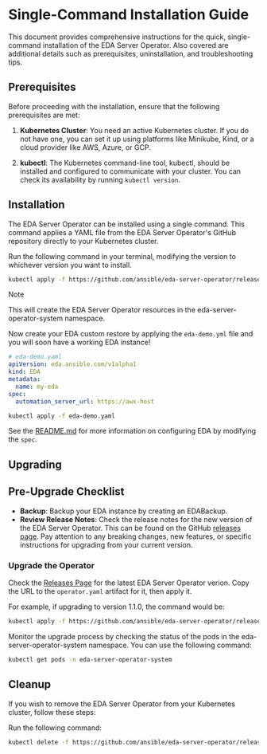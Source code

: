 # Single-Command Installation Guide

This document provides comprehensive instructions for the quick, single-command installation of the EDA Server Operator. Also covered are additional details such as prerequisites, uninstallation, and troubleshooting tips.

## Prerequisites
Before proceeding with the installation, ensure that the following prerequisites are met:

1. **Kubernetes Cluster**: You need an active Kubernetes cluster. If you do not have one, you can set it up using platforms like Minikube, Kind, or a cloud provider like AWS, Azure, or GCP.

2. **kubectl**: The Kubernetes command-line tool, kubectl, should be installed and configured to communicate with your cluster. You can check its availability by running `kubectl version`.

## Installation
The EDA Server Operator can be installed using a single command. This command applies a YAML file from the EDA Server Operator's GitHub repository directly to your Kubernetes cluster.

Run the following command in your terminal, modifying the version to whichever version you want to install.

```bash
kubectl apply -f https://github.com/ansible/eda-server-operator/releases/download/1.0.0/operator.yaml
```

> [!Note]
> This will create the EDA Server Operator resources in the eda-server-operator-system namespace.

Now create your EDA custom restore by applying the `eda-demo.yml` file and you will soon have a working EDA instance!

```yaml
# eda-demo.yaml
apiVersion: eda.ansible.com/v1alpha1
kind: EDA
metadata:
  name: my-eda
spec:
  automation_server_url: https://awx-host
```

```bash
kubectl apply -f eda-demo.yaml
```

See the [README.md](../README.md) for more information on configuring EDA by modifying the `spec`.

## Upgrading

## Pre-Upgrade Checklist

* **Backup**: Backup your EDA instance by creating an EDABackup. 
* **Review Release Notes**: Check the release notes for the new version of the EDA Server Operator. This can be found on the GitHub [releases page](https://github.com/ansible/eda-server-operator/releases). Pay attention to any breaking changes, new features, or specific instructions for upgrading from your current version.

### Upgrade the Operator

Check the [Releases Page](https://github.com/ansible/eda-server-operator/releases) for the latest EDA Server Operator verion. Copy the URL to the `operator.yaml` artifact for it, then apply it.

For example, if upgrading to version 1.1.0, the command would be:

```bash
kubectl apply -f https://github.com/ansible/eda-server-operator/releases/download/1.1.0/operator.yaml
``````

Monitor the upgrade process by checking the status of the pods in the eda-server-operator-system namespace. You can use the following command:

```bash
kubectl get pods -n eda-server-operator-system
```


## Cleanup
If you wish to remove the EDA Server Operator from your Kubernetes cluster, follow these steps:

Run the following command:

```bash
kubectl delete -f https://github.com/ansible/eda-server-operator/releases/download/1.0.0/operator.yaml
```

